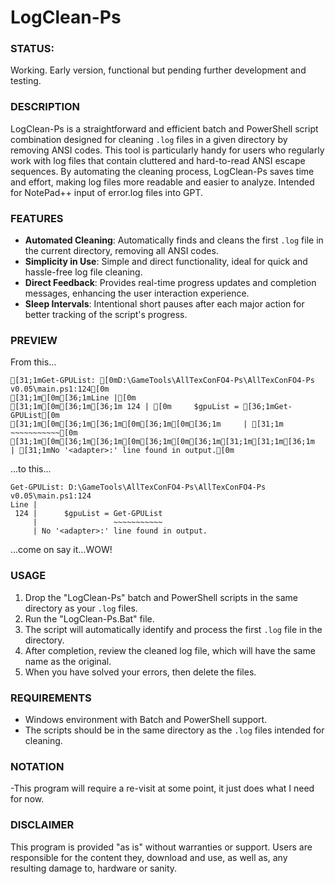 # LogClean-Ps

### STATUS: 
Working. Early version, functional but pending further development and testing.

### DESCRIPTION
LogClean-Ps is a straightforward and efficient batch and PowerShell script combination designed for cleaning `.log` files in a given directory by removing ANSI codes. This tool is particularly handy for users who regularly work with log files that contain cluttered and hard-to-read ANSI escape sequences. By automating the cleaning process, LogClean-Ps saves time and effort, making log files more readable and easier to analyze. Intended for NotePad++ input of error.log files into GPT.

### FEATURES
- **Automated Cleaning**: Automatically finds and cleans the first `.log` file in the current directory, removing all ANSI codes.
- **Simplicity in Use**: Simple and direct functionality, ideal for quick and hassle-free log file cleaning.
- **Direct Feedback**: Provides real-time progress updates and completion messages, enhancing the user interaction experience.
- **Sleep Intervals**: Intentional short pauses after each major action for better tracking of the script's progress.

### PREVIEW
From this...
```
[31;1mGet-GPUList: [0mD:\GameTools\AllTexConFO4-Ps\AllTexConFO4-Ps v0.05\main.ps1:124[0m
[31;1m[0m[36;1mLine |[0m
[31;1m[0m[36;1m[36;1m 124 | [0m     $gpuList = [36;1mGet-GPUList[0m
[31;1m[0m[36;1m[36;1m[0m[36;1m[0m[36;1m     | [31;1m                ~~~~~~~~~~~[0m
[31;1m[0m[36;1m[36;1m[0m[36;1m[0m[36;1m[31;1m[31;1m[36;1m     | [31;1mNo '<adapter>:' line found in output.[0m
```
...to this...
```
Get-GPUList: D:\GameTools\AllTexConFO4-Ps\AllTexConFO4-Ps v0.05\main.ps1:124
Line |
 124 |      $gpuList = Get-GPUList
     |                 ~~~~~~~~~~~
     | No '<adapter>:' line found in output.
```
...come on say it...WOW!

### USAGE
1. Drop the "LogClean-Ps" batch and PowerShell scripts in the same directory as your `.log` files.
2. Run the "LogClean-Ps.Bat" file.
3. The script will automatically identify and process the first `.log` file in the directory.
4. After completion, review the cleaned log file, which will have the same name as the original.
5. When you have solved your errors, then delete the files.

### REQUIREMENTS
- Windows environment with Batch and PowerShell support.
- The scripts should be in the same directory as the `.log` files intended for cleaning.

### NOTATION
-This program will require a re-visit at some point, it just does what I need for now.

### DISCLAIMER
This program is provided "as is" without warranties or support. Users are responsible for the content they, download and use, as well as, any resulting damage to, hardware or sanity.
